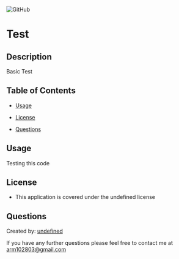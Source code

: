 
  ![GitHub](https://img.shields.io/github/license/undefined/Test)
  # Test
  ## Description
  Basic Test
  ## Table of Contents
  
  * [Usage](#usage)
  * [License](#license)
  
  
  * [Questions](#questions)
  
  
  ## Usage
  Testing this code
  ## License
  * This application is covered under the undefined license
  
  
  ## Questions
  Created by: [undefined](https://github.com/Andrew102803)
  
  If you have any further questions please feel free to contact me at [arm102803@gmail.com](arm102803@gmail.com)
